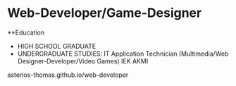 # Web-Developer/Game-Designer

**Education
- HIGH SCHOOL GRADUATE
- UNDERGRADUATE STUDIES: IT Application Technician (Multimedia/Web Designer-Developer/Video Games) IEK AKMI
  
asterios-thomas.github.io/web-developer
